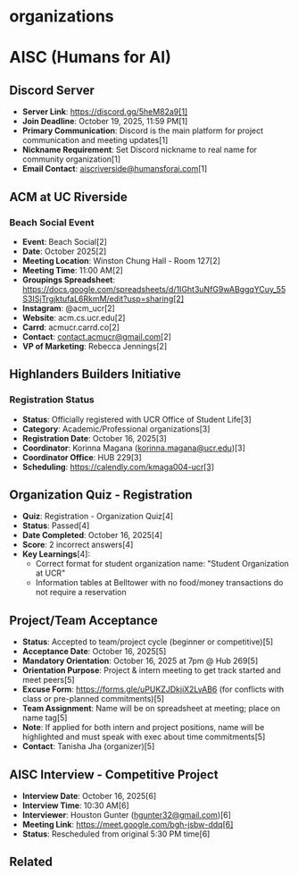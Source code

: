 # organizations

# AISC (Humans for AI)

## Discord Server
- **Server Link**: https://discord.gg/5heM82a9[1]
- **Join Deadline**: October 19, 2025, 11:59 PM[1]
- **Primary Communication**: Discord is the main platform for project communication and meeting updates[1]
- **Nickname Requirement**: Set Discord nickname to real name for community organization[1]
- **Email Contact**: aiscriverside@humansforai.com[1]



## ACM at UC Riverside

### Beach Social Event
- **Event**: Beach Social[2]
- **Date**: October 2025[2]
- **Meeting Location**: Winston Chung Hall - Room 127[2]
- **Meeting Time**: 11:00 AM[2]
- **Groupings Spreadsheet**: https://docs.google.com/spreadsheets/d/1IGht3uNfG9wABggqYCuy_55S3ISjTrgjktufaL6RkmM/edit?usp=sharing[2]
- **Instagram**: @acm_ucr[2]
- **Website**: acm.cs.ucr.edu[2]
- **Carrd**: acmucr.carrd.co[2]
- **Contact**: contact.acmucr@gmail.com[2]
- **VP of Marketing**: Rebecca Jennings[2]


## Highlanders Builders Initiative

### Registration Status
- **Status**: Officially registered with UCR Office of Student Life[3]
- **Category**: Academic/Professional organizations[3]
- **Registration Date**: October 16, 2025[3]
- **Coordinator**: Korinna Magana (korinna.magana@ucr.edu)[3]
- **Coordinator Office**: HUB 229[3]
- **Scheduling**: https://calendly.com/kmaga004-ucr[3]


## Organization Quiz - Registration
- **Quiz**: Registration - Organization Quiz[4]
- **Status**: Passed[4]
- **Date Completed**: October 16, 2025[4]
- **Score**: 2 incorrect answers[4]
- **Key Learnings**[4]:
  - Correct format for student organization name: "Student Organization at UCR"
  - Information tables at Belltower with no food/money transactions do not require a reservation


## Project/Team Acceptance
- **Status**: Accepted to team/project cycle (beginner or competitive)[5]
- **Acceptance Date**: October 16, 2025[5]
- **Mandatory Orientation**: October 16, 2025 at 7pm @ Hub 269[5]
- **Orientation Purpose**: Project & intern meeting to get track started and meet peers[5]
- **Excuse Form**: https://forms.gle/uPUKZJDkjiX2LvAB6 (for conflicts with class or pre-planned commitments)[5]
- **Team Assignment**: Name will be on spreadsheet at meeting; place on name tag[5]
- **Note**: If applied for both intern and project positions, name will be highlighted and must speak with exec about time commitments[5]
- **Contact**: Tanisha Jha (organizer)[5]


## AISC Interview - Competitive Project
- **Interview Date**: October 16, 2025[6]
- **Interview Time**: 10:30 AM[6]
- **Interviewer**: Houston Gunter (hgunter32@gmail.com)[6]
- **Meeting Link**: https://meet.google.com/bgh-jsbw-ddq[6]
- **Status**: Rescheduled from original 5:30 PM time[6]

## Related

